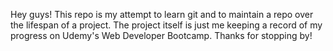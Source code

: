 Hey guys! This repo is my attempt to learn git and to maintain a repo over the lifespan of a project. The project itself is just me keeping a record of my progress on Udemy's Web Developer Bootcamp. Thanks for stopping by!